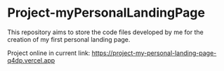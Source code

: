 # Project-myPersonalLandingPage
This repository aims to store the code files developed by me for the creation of my first personal landing page.

Project online in current link:
https://project-my-personal-landing-page-q4dp.vercel.app
